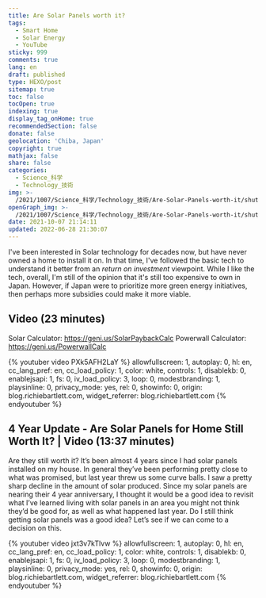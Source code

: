 ```yaml
---
title: Are Solar Panels worth it?
tags:
  - Smart Home
  - Solar Energy
  - YouTube
sticky: 999
comments: true
lang: en
draft: published
type: HEXO/post
sitemap: true
toc: false
tocOpen: true
indexing: true
display_tag_onHome: true
recommendedSection: false
donate: false
geolocation: 'Chiba, Japan'
copyright: true
mathjax: false
share: false
categories:
  - Science_科学
  - Technology_技術
img: >-
  /2021/1007/Science_科学/Technology_技術/Are-Solar-Panels-worth-it/shutterstock_690061927-1200x675.jpg
openGraph_img: >-
  /2021/1007/Science_科学/Technology_技術/Are-Solar-Panels-worth-it/shutterstock_690061927-1200x675.jpg
date: 2021-10-07 21:14:11
updated: 2022-06-28 21:30:07
---
```

 I've been interested in Solar technology for decades now, but have never owned a home to install it on. In that time, I've followed the basic tech to understand it better from an _return on investment_ viewpoint. While I like the tech, overall, I'm still of the opinion that it's still too expensive to own in Japan. However, if Japan were to prioritize more green energy initiatives, then perhaps more subsidies could make it more viable. 
 

## Video (23 minutes)
 Solar Calculator: https://geni.us/SolarPaybackCalc
 Powerwall Calculator: https://geni.us/PowerwallCalc

{% youtuber video PXk5AFH2LaY %}
  allowfullscreen: 1,
  autoplay: 0,
  hl: en,
  cc_lang_pref: en,
  cc_load_policy: 1,
  color: white,
  controls: 1,
  disablekb: 0,
  enablejsapi: 1,
  fs: 0,
  iv_load_policy: 3,
  loop: 0,
  modestbranding: 1,
  playsinline: 0,
  privacy_mode: yes,
  rel: 0,
  showinfo: 0,
  origin: blog.richiebartlett.com,
  widget_referrer: blog.richiebartlett.com
{% endyoutuber %}
 

## 4 Year Update - Are Solar Panels for Home Still Worth It? | Video (13:37 minutes)
 Are they still worth it? It’s been almost 4 years since I had solar panels installed on my house.  In general they’ve been performing pretty close to what was promised, but last year threw us some curve balls.  I saw a pretty sharp decline in the amount of solar produced.  Since my solar panels are nearing their 4 year anniversary, I thought it would be a good idea to revisit what I’ve learned living with solar panels in an area you might not think they’d be good for, as well as what happened last year.  Do I still think getting solar panels was a good idea?  Let’s see if we can come to a decision on this.

{% youtuber video jxt3v7kTlvw %}
  allowfullscreen: 1,
  autoplay: 0,
  hl: en,
  cc_lang_pref: en,
  cc_load_policy: 1,
  color: white,
  controls: 1,
  disablekb: 0,
  enablejsapi: 1,
  fs: 0,
  iv_load_policy: 3,
  loop: 0,
  modestbranding: 1,
  playsinline: 0,
  privacy_mode: yes,
  rel: 0,
  showinfo: 0,
  origin: blog.richiebartlett.com,
  widget_referrer: blog.richiebartlett.com
{% endyoutuber %}